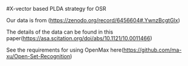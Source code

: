 #X-vector based PLDA strategy for OSR

Our data is from (https://zenodo.org/record/6456604#.YwnzBcgtGlx)

The details of the data can be found in this paper(https://asa.scitation.org/doi/abs/10.1121/10.0011466)

See the requirements for using OpenMax here(https://github.com/ma-xu/Open-Set-Recognition)

